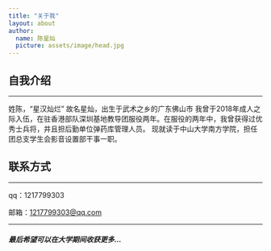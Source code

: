 ```yaml
---
title: "关于我"
layout: about
author: 
  name: 陈星灿
  picture: assets/image/head.jpg
---
```


## 自我介绍
---
姓陈，“星汉灿烂”
故名星灿，出生于武术之乡的广东佛山市
我曾于2018年成人之际入伍，在驻香港部队深圳基地教导团服役两年。在服役的两年中，我曾获得过优秀士兵将，并且担后勤单位弹药库管理人员。
现就读于中山大学南方学院，担任团总支学生会影音设置部干事一职。


## 联系方式
---
qq：1217799303

邮箱：1217799303@qq.com

---
##### 最后希望可以在大学期间收获更多...
